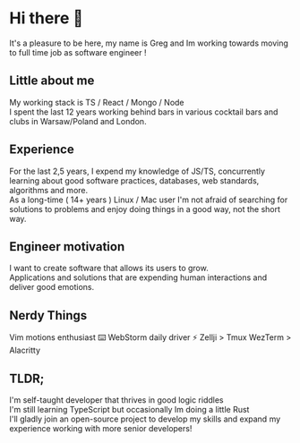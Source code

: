 # Hi there 👋
It's a pleasure to be here, my name is Greg and Im working towards moving to full time job as software engineer !

## Little about me

My working stack is TS / React / Mongo / Node<br>
I spent the last 12 years working behind bars in various cocktail bars and clubs in Warsaw/Poland and London.

## Experience
For the last 2,5 years, I expend my knowledge of JS/TS, concurrently learning about good software practices, databases, web standards, algorithms and more.<br>
As a long-time ( 14+ years ) Linux / Mac user I'm not afraid of searching for solutions to problems and enjoy doing things in a good way, not the short way.

## Engineer motivation
I want to create software that allows its users to grow.<br>
Applications and solutions that are expending human interactions and deliver good emotions. 

## Nerdy Things

Vim motions enthusiast ⌨️
WebStorm daily driver ⚡
Zellji > Tmux
WezTerm > Alacritty

## TLDR;
I'm self-taught developer that thrives in good logic riddles<br>
I'm still learning TypeScript but occasionally Im doing a little Rust<br>
I'll gladly join an open-source project to develop my skills and expand my experience working with more senior developers!
